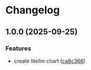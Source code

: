 # Changelog

## 1.0.0 (2025-09-25)


### Features

* create litellm chart ([ca8c366](https://github.com/lareira/charts/commit/ca8c36660c265e25e03bd3fb6f456a7af002c011))
